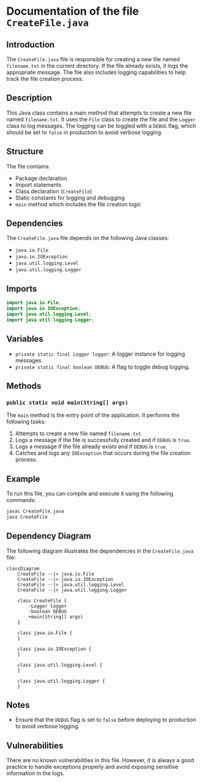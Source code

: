 # Documentation of the file `CreateFile.java`

## Introduction

The `CreateFile.java` file is responsible for creating a new file named `filename.txt` in the current directory. If the file already exists, it logs the appropriate message. The file also includes logging capabilities to help track the file creation process.

## Description

This Java class contains a main method that attempts to create a new file named `filename.txt`. It uses the `File` class to create the file and the `Logger` class to log messages. The logging can be toggled with a `DEBUG` flag, which should be set to `false` in production to avoid verbose logging.

## Structure

The file contains:
- Package declaration
- Import statements
- Class declaration (`CreateFile`)
- Static constants for logging and debugging
- `main` method which includes the file creation logic

## Dependencies

The `CreateFile.java` file depends on the following Java classes:
- `java.io.File`
- `java.io.IOException`
- `java.util.logging.Level`
- `java.util.logging.Logger`

## Imports

```java
import java.io.File;
import java.io.IOException;
import java.util.logging.Level;
import java.util.logging.Logger;
```

## Variables

- `private static final Logger logger`: A logger instance for logging messages.
- `private static final boolean DEBUG`: A flag to toggle debug logging.

## Methods

### `public static void main(String[] args)`

The `main` method is the entry point of the application. It performs the following tasks:
1. Attempts to create a new file named `filename.txt`.
2. Logs a message if the file is successfully created and if `DEBUG` is `true`.
3. Logs a message if the file already exists and if `DEBUG` is `true`.
4. Catches and logs any `IOException` that occurs during the file creation process.

## Example

To run this file, you can compile and execute it using the following commands:

```bash
javac CreateFile.java
java CreateFile
```

## Dependency Diagram

The following diagram illustrates the dependencies in the `CreateFile.java` file:

```mermaid
classDiagram
    CreateFile --|> java.io.File
    CreateFile --|> java.io.IOException
    CreateFile --|> java.util.logging.Level
    CreateFile --|> java.util.logging.Logger

    class CreateFile {
        -Logger logger
        -boolean DEBUG
        +main(String[] args)
    }

    class java.io.File {
    }

    class java.io.IOException {
    }

    class java.util.logging.Level {
    }

    class java.util.logging.Logger {
    }
```

## Notes

- Ensure that the `DEBUG` flag is set to `false` before deploying to production to avoid verbose logging.

## Vulnerabilities

There are no known vulnerabilities in this file. However, it is always a good practice to handle exceptions properly and avoid exposing sensitive information in the logs.